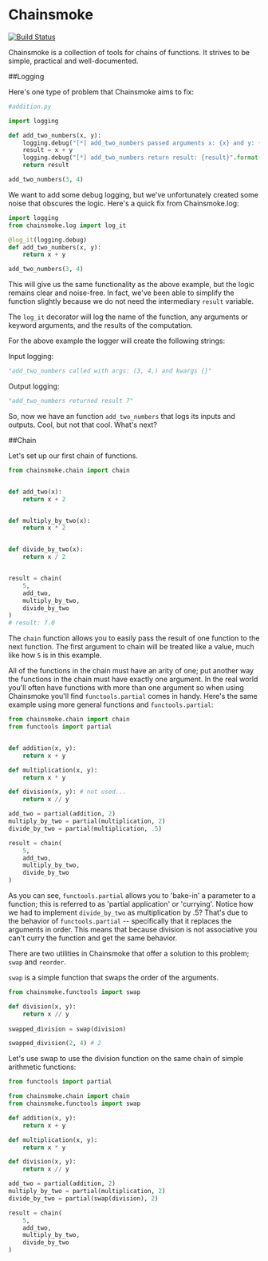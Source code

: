 # Chainsmoke
[![Build Status](https://travis-ci.org/alexbielen/chainsmoke.svg?branch=master)](https://travis-ci.org/alexbielen/chainsmoke)

Chainsmoke is a collection of tools for chains of functions. It strives to be simple, practical and well-documented.


##Logging


Here's one type of problem that Chainsmoke aims to fix:

```python
#addition.py

import logging

def add_two_numbers(x, y):
    logging.debug("[*] add_two_numbers passed arguments x: {x} and y: {y}".format(x=x, y=y))
    result = x + y
    logging.debug("[*] add_two_numbers return result: {result}".format(result=result))
    return result

add_two_numbers(3, 4)
```
We want to add some debug logging, but we've unfortunately created some noise that obscures the logic.
Here's a quick fix from Chainsmoke.log:

```python
import logging
from chainsmoke.log import log_it

@log_it(logging.debug)
def add_two_numbers(x, y):
    return x + y

add_two_numbers(3, 4)
```
This will give us the same functionality as the above example, but the logic remains clear and noise-free.
In fact, we've been able to simplify the function slightly because we do not need the intermediary `result` variable.

The `log_it` decorator will log the name of the function, any arguments or keyword arguments, and the results
of the computation.

For the above example the logger will create the following strings:

Input logging:
```python
"add_two_numbers called with args: (3, 4,) and kwargs {}"
```

Output logging:
```python
"add_two_numbers returned result 7"
```
So, now we have an function `add_two_numbers` that logs its inputs and outputs. Cool, but not that cool. What's next?

##Chain

Let's set up our first chain of functions.

```python
from chainsmoke.chain import chain


def add_two(x):
    return x + 2


def multiply_by_two(x):
    return x * 2


def divide_by_two(x):
    return x / 2


result = chain(
    5,
    add_two,
    multiply_by_two,
    divide_by_two
)
# result: 7.0
```

The `chain` function allows you to easily pass the result of one function to the next function. The first argument to chain
will be treated like a value, much like how `5` is in this example.

All of the functions in the chain must have an arity of one; put another way the functions in the chain must have exactly
one argument. In the real world you'll often have functions with more than one argument so when using Chainsmoke you'll find
`functools.partial` comes in handy. Here's the same example using more general functions and `functools.partial`:

```python
from chainsmoke.chain import chain
from functools import partial


def addition(x, y):
    return x + y

def multiplication(x, y):
    return x * y

def division(x, y): # not used...
    return x // y

add_two = partial(addition, 2)
multiply_by_two = partial(multiplication, 2)
divide_by_two = partial(multiplication, .5)

result = chain(
    5,
    add_two,
    multiply_by_two,
    divide_by_two
)
```
As you can see, `functools.partial` allows you to 'bake-in' a parameter to a function; this is referred to as
'partial application' or 'currying'. Notice how we had to implement `divide_by_two` as multiplication by .5?
That's due to the behavior of `functools.partial` -- specifically that it replaces the arguments in order.
This means that because division is not associative you can't curry the function and get the same behavior.

There are two utilities in Chainsmoke that offer a solution to this problem; `swap` and `reorder`.

`swap` is a simple function that swaps the order of the arguments. 

```python
from chainsmoke.functools import swap

def division(x, y):
    return x // y
    
swapped_division = swap(division)

swapped_division(2, 4) # 2
```

Let's use swap to use the division function on the same chain of simple arithmetic 
functions: 

```python
from functools import partial

from chainsmoke.chain import chain
from chainsmoke.functools import swap

def addition(x, y):
    return x + y

def multiplication(x, y):
    return x * y

def division(x, y):
    return x // y

add_two = partial(addition, 2)
multiply_by_two = partial(multiplication, 2)
divide_by_two = partial(swap(division), 2)

result = chain(
    5,
    add_two,
    multiply_by_two,
    divide_by_two
)
```










